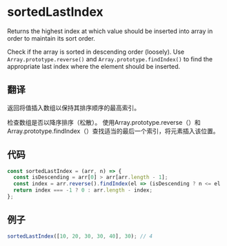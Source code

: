 # sortedLastIndex

Returns the highest index at which value should be inserted into array in order to maintain its sort order.

Check if the array is sorted in descending order (loosely).
Use `Array.prototype.reverse()` and `Array.prototype.findIndex()` to find the appropriate last index where the element should be inserted.

## 翻译

返回将值插入数组以保持其排序顺序的最高索引。

检查数组是否以降序排序（松散）。
使用Array.prototype.reverse（）和Array.prototype.findIndex（）查找适当的最后一个索引，将元素插入该位置。

## 代码

```js
const sortedLastIndex = (arr, n) => {
  const isDescending = arr[0] > arr[arr.length - 1];
  const index = arr.reverse().findIndex(el => (isDescending ? n <= el : n >= el));
  return index === -1 ? 0 : arr.length - index;
};
```

## 例子

```js
sortedLastIndex([10, 20, 30, 30, 40], 30); // 4
```

